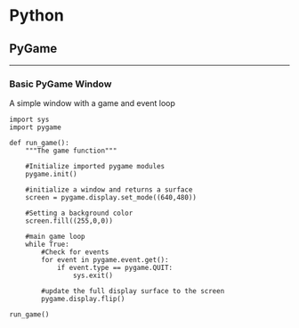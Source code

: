 # Python

## PyGame
___

### Basic PyGame Window

A simple window with a game and event loop

```
import sys
import pygame

def run_game():
	"""The game function"""

	#Initialize imported pygame modules
	pygame.init()

	#initialize a window and returns a surface
	screen = pygame.display.set_mode((640,480))

	#Setting a background color
	screen.fill((255,0,0))

	#main game loop
	while True:
		#Check for events
		for event in pygame.event.get():
			if event.type == pygame.QUIT:
				sys.exit()

		#update the full display surface to the screen
		pygame.display.flip()

run_game()
```